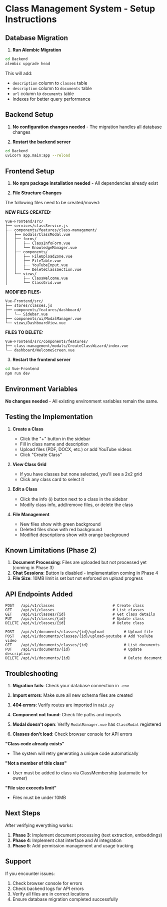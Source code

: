 # Class Management System - Setup Instructions

## Database Migration

1. **Run Alembic Migration**
```bash
cd Backend
alembic upgrade head
```

This will add:
- `description` column to `classes` table
- `description` column to `documents` table
- `url` column to `documents` table
- Indexes for better query performance

## Backend Setup

1. **No configuration changes needed** - The migration handles all database changes

2. **Restart the backend server**
```bash
cd Backend
uvicorn app.main:app --reload
```

## Frontend Setup

1. **No npm package installation needed** - All dependencies already exist

2. **File Structure Changes**

The following files need to be created/moved:

**NEW FILES CREATED:**
```
Vue-Frontend/src/
├── services/classService.js
├── components/features/class-management/
│   ├── modals/ClassModal.vue
│   ├── forms/
│   │   ├── ClassInfoForm.vue
│   │   └── KnowledgeManager.vue
│   ├── components/
│   │   ├── FileUploadZone.vue
│   │   ├── FileTable.vue
│   │   ├── YouTubeInput.vue
│   │   └── DeleteClassSection.vue
│   └── views/
│       ├── ClassWelcome.vue
│       └── ClassGrid.vue
```

**MODIFIED FILES:**
```
Vue-Frontend/src/
├── stores/classes.js
├── components/features/dashboard/
│   └── Sidebar.vue
├── components/ui/ModalManager.vue
└── views/DashboardView.vue
```

**FILES TO DELETE:**
```
Vue-Frontend/src/components/features/
├── class-management/modals/CreateClassWizard/index.vue
└── dashboard/WelcomeScreen.vue
```

3. **Restart the frontend server**
```bash
cd Vue-Frontend
npm run dev
```

## Environment Variables

**No changes needed** - All existing environment variables remain the same.

## Testing the Implementation

1. **Create a Class**
   - Click the "+" button in the sidebar
   - Fill in class name and description
   - Upload files (PDF, DOCX, etc.) or add YouTube videos
   - Click "Create Class"

2. **View Class Grid**
   - If you have classes but none selected, you'll see a 2x2 grid
   - Click any class card to select it

3. **Edit a Class**
   - Click the info (ℹ️) button next to a class in the sidebar
   - Modify class info, add/remove files, or delete the class

4. **File Management**
   - New files show with green background
   - Deleted files show with red background
   - Modified descriptions show with orange background

## Known Limitations (Phase 2)

1. **Document Processing**: Files are uploaded but not processed yet (coming in Phase 3)
2. **Chat Sessions**: Button is disabled - implementation coming in Phase 4
3. **File Size**: 10MB limit is set but not enforced on upload progress

## API Endpoints Added

```
POST   /api/v1/classes                          # Create class
GET    /api/v1/classes                          # List classes
GET    /api/v1/classes/{id}                     # Get class details
PUT    /api/v1/classes/{id}                     # Update class
DELETE /api/v1/classes/{id}                     # Delete class

POST   /api/v1/documents/classes/{id}/upload         # Upload file
POST   /api/v1/documents/classes/{id}/upload-youtube # Add YouTube video
GET    /api/v1/documents/classes/{id}                # List documents
PUT    /api/v1/documents/{id}                        # Update description
DELETE /api/v1/documents/{id}                        # Delete document
```

## Troubleshooting


1. **Migration fails**: Check your database connection in `.env`
2. **Import errors**: Make sure all new schema files are created
3. **404 errors**: Verify routes are imported in `main.py`


1. **Component not found**: Check file paths and imports
2. **Modal doesn't open**: Verify `ModalManager.vue` has `ClassModal` registered
3. **Classes don't load**: Check browser console for API errors


**"Class code already exists"**
- The system will retry generating a unique code automatically

**"Not a member of this class"**
- User must be added to class via ClassMembership (automatic for owner)

**"File size exceeds limit"**
- Files must be under 10MB

## Next Steps

After verifying everything works:

1. **Phase 3**: Implement document processing (text extraction, embeddings)
2. **Phase 4**: Implement chat interface and AI integration
3. **Phase 5**: Add permission management and usage tracking

## Support

If you encounter issues:
1. Check browser console for errors
2. Check backend logs for API errors
3. Verify all files are in correct locations
4. Ensure database migration completed successfully
